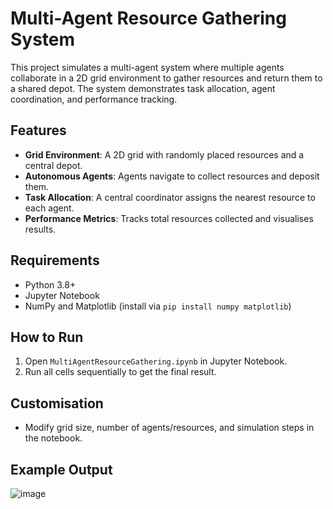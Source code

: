 # Multi-Agent Resource Gathering System

This project simulates a multi-agent system where multiple agents collaborate in a 2D grid environment to gather resources and return them to a shared depot. The system demonstrates task allocation, agent coordination, and performance tracking.

## Features
- **Grid Environment**: A 2D grid with randomly placed resources and a central depot.
- **Autonomous Agents**: Agents navigate to collect resources and deposit them.
- **Task Allocation**: A central coordinator assigns the nearest resource to each agent.
- **Performance Metrics**: Tracks total resources collected and visualises results.

## Requirements
- Python 3.8+
- Jupyter Notebook
- NumPy and Matplotlib (install via `pip install numpy matplotlib`)

## How to Run
1. Open `MultiAgentResourceGathering.ipynb` in Jupyter Notebook.
2. Run all cells sequentially to get the final result.

## Customisation
- Modify grid size, number of agents/resources, and simulation steps in the notebook.

## Example Output
![image](https://github.com/user-attachments/assets/e8a93596-cdb8-4f8b-8f9e-cbad971c2c1b)

